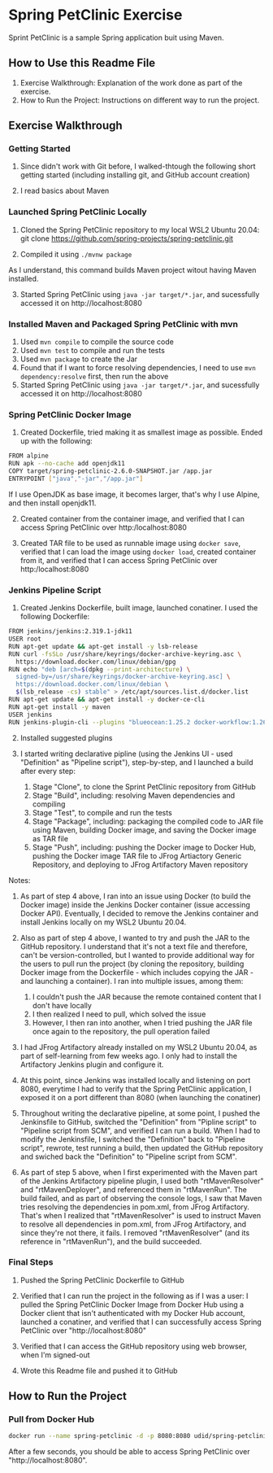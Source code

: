 # Spring PetClinic Exercise

Sprint PetClinic is a sample Spring application buit using Maven.

## How to Use this Readme File

1. Exercise Walkthrough:
Explanation of the work done as part of the exercise.
2. How to Run the Project:
Instructions on different way to run the project.

## Exercise Walkthrough

### Getting Started

1. Since didn't work with Git before, I walked-thtough the following short getting started (including installing git, and GitHub account creation)

2. I read basics about Maven

### Launched Spring PetClinic Locally

1. Cloned the Spring PetClinic repository to my local WSL2 Ubuntu 20.04:
git clone https://github.com/spring-projects/spring-petclinic.git

2. Compiled it using ```./mvnw package```

As I understand, this command builds Maven project witout having Maven installed.

3. Started Spring PetClinic using ```java -jar target/*.jar```, and sucessfully accessed it on http://localhost:8080

### Installed Maven and Packaged Spring PetClinic with mvn

1. Used ```mvn compile``` to compile the source code
2. Used ```mvn test``` to compile and run the tests
3. Used ```mvn package``` to create the Jar
4. Found that if I want to force resolving dependencies, I need to use ```mvn dependency:resolve``` first, then run the above
5. Started Spring PetClinic using ```java -jar target/*.jar```, and sucessfully accessed it on http://localhost:8080

### Spring PetClinic Docker Image

1. Created Dockerfile, tried making it as smallest image as possible. Ended up with the following:

```bash
FROM alpine
RUN apk --no-cache add openjdk11
COPY target/spring-petclinic-2.6.0-SNAPSHOT.jar /app.jar
ENTRYPOINT ["java","-jar","/app.jar"]
```
If I use OpenJDK as base image, it becomes larger, that's why I use Alpine, and then install openjdk11.

2. Created container from the container image, and verified that I can access Spring PetClinic over http:/localhost:8080

3. Created TAR file to be used as runnable image using ```docker save```, verified that I can load the image using ```docker load```, created container from it, and verified that I can access Spring PetClinic over http:/localhost:8080

### Jenkins Pipeline Script

1. Created Jenkins Dockerfile, built image, launched conatiner.
I used the following Dockerfile:

```bash
FROM jenkins/jenkins:2.319.1-jdk11
USER root
RUN apt-get update && apt-get install -y lsb-release
RUN curl -fsSLo /usr/share/keyrings/docker-archive-keyring.asc \
  https://download.docker.com/linux/debian/gpg
RUN echo "deb [arch=$(dpkg --print-architecture) \
  signed-by=/usr/share/keyrings/docker-archive-keyring.asc] \
  https://download.docker.com/linux/debian \
  $(lsb_release -cs) stable" > /etc/apt/sources.list.d/docker.list
RUN apt-get update && apt-get install -y docker-ce-cli
RUN apt-get install -y maven
USER jenkins
RUN jenkins-plugin-cli --plugins "blueocean:1.25.2 docker-workflow:1.26"
```

2. Installed suggested plugins

3. I started writing declarative pipline (using the Jenkins UI - used "Definition" as "Pipeline script"), step-by-step, and I launched a build after every step:

    1. Stage "Clone", to clone the Sprint PetClinic repository from GitHub
    2. Stage "Build", including: resolving Maven dependencies and compiling
    3. Stage "Test", to compile and run the tests
    4. Stage "Package", including: packaging the compiled code to JAR file using Maven, building Docker image, and saving the Docker image as TAR file
    5. Stage "Push", including: pushing the Docker image to Docker Hub, pushing the Docker image TAR file to JFrog Artiactory Generic Repository, and deploying to JFrog Artifactory Maven repository

Notes:

1. As part of step 4 above, I ran into an issue using Docker (to build the Docker image) inside the Jenkins Docker container (issue accessing Docker API).
Eventually, I decided to remove the Jenkins container and install Jenkins locally on my WSL2 Ubuntu 20.04.

2. Also as part of step 4 above, I wanted to try and push the JAR to the GitHub repository.
I understand that it's not a text file and therefore, can't be version-controlled, but I wanted to provide additional way for the users to pull run the project (by cloning the repository, building Docker image from the Dockerfile - which includes copying the JAR - and launching a container).
I ran into multiple issues, among them:

    1. I couldn't push the JAR because the remote contained content that I don't have locally
    2. I then realized I need to pull, which solved the issue
    3. However, I then ran into another, when I tried pushing the JAR file once again to the repository, the pull operation failed


3. I had JFrog Artifactory already installed on my WSL2 Ubuntu 20.04, as part of self-learning from few weeks ago.
I only had to install the Artifactory Jenkins plugin and configure it.

4. At this point, since Jenkins was installed locally and listening on port 8080, everytime I had to verify that the Spring PetClinic application, I exposed it on a port different than 8080 (when launching the conatiner)

5. Throughout writing the declarative pipeline, at some point, I pushed the Jenkinsfile to GitHub, switched the "Definition" from "Pipline script" to "Pipeline script from SCM", and verified I can run a build.
When I had to modify the Jenkinsfile, I switched the "Definition" back to "Pipeline script", rewrote, test running a build, then updated the GitHub repository and swiched back the "Definition" to "Pipeline script from SCM".

6. As part of step 5 above, when I first experimented with the Maven part of the Jenkins Artifactory pipeline plugin, I used both "rtMavenResolver" and "rtMavenDeployer", and referenced them in "rtMavenRun".
The build failed, and as part of observing the console logs, I saw that Maven tries resolving the dependencies in pom.xml, from JFrog Artifactory.
That's when I realized that "rtMavenResolver" is used to instruct Maven to resolve all dependencies in pom.xml, from JFrog Artifactory, and since they're not there, it fails.
I removed "rtMavenResolver" (and its reference in "rtMavenRun"), and the build succeeded.

### Final Steps

1. Pushed the Spring PetClinic Dockerfile to GitHub
2. Verified that I can run the project in the following as if I was a user:
I pulled the Spring PetClinic Docker Image from Docker Hub using a Docker client that isn't authenticated with my Docker Hub account, launched a conatiner, and verified that I can successfully access Spring PetClinic over "http://localhost:8080"

3. Verified that I can access the GitHub repository using web browser, when I'm signed-out

4. Wrote this Readme file and pushed it to GitHub

## How to Run the Project

### Pull from Docker Hub

```bash
docker run --name spring-petclinic -d -p 8080:8080 udid/spring-petclinic
```

After a few seconds, you should be able to access Spring PetClinic over "http://localhost:8080".

